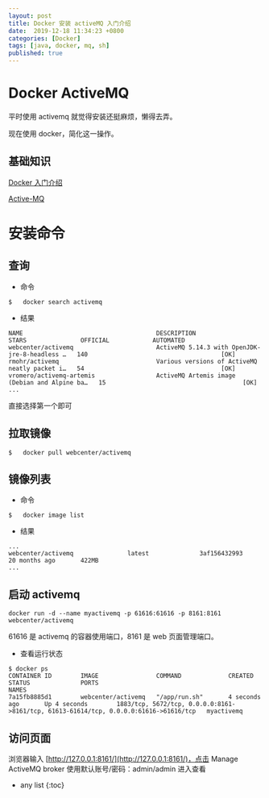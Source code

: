 ```yaml
---
layout: post
title: Docker 安装 activeMQ 入门介绍
date:  2019-12-18 11:34:23 +0800
categories: [Docker]
tags: [java, docker, mq, sh]
published: true
---
```


# Docker ActiveMQ

平时使用 activemq 就觉得安装还挺麻烦，懒得去弄。

现在使用 docker，简化这一操作。

## 基础知识

[Docker 入门介绍](https://houbb.github.io/2018/09/05/container-docker-hello)

[Active-MQ](https://houbb.github.io/2017/06/07/activemq)

# 安装命令

## 查询

- 命令

```
$   docker search activemq
```

- 结果

```
NAME                                     DESCRIPTION                                     STARS               OFFICIAL            AUTOMATED
webcenter/activemq                       ActiveMQ 5.14.3 with OpenJDK-jre-8-headless …   140                                     [OK]
rmohr/activemq                           Various versions of ActiveMQ neatly packet i…   54                                      [OK]
vromero/activemq-artemis                 ActiveMQ Artemis image (Debian and Alpine ba…   15                                      [OK]
...
```

直接选择第一个即可

## 拉取镜像

```
$   docker pull webcenter/activemq
```

## 镜像列表

- 命令

```
$   docker image list
```

- 结果

```
...
webcenter/activemq               latest              3af156432993        20 months ago       422MB
...
```
 
## 启动 activemq

```
docker run -d --name myactivemq -p 61616:61616 -p 8161:8161 webcenter/activemq
```

61616 是 activemq 的容器使用端口，8161 是 web 页面管理端口。

- 查看运行状态

```
$ docker ps
CONTAINER ID        IMAGE                COMMAND             CREATED             STATUS              PORTS                                                                                   NAMES
7a15fb8885d1        webcenter/activemq   "/app/run.sh"       4 seconds ago       Up 4 seconds        1883/tcp, 5672/tcp, 0.0.0.0:8161->8161/tcp, 61613-61614/tcp, 0.0.0.0:61616->61616/tcp   myactivemq
```

## 访问页面

浏览器输入 [http://127.0.0.1:8161/](http://127.0.0.1:8161/)，点击 Manage ActiveMQ broker 使用默认账号/密码：admin/admin 进入查看

* any list
{:toc}